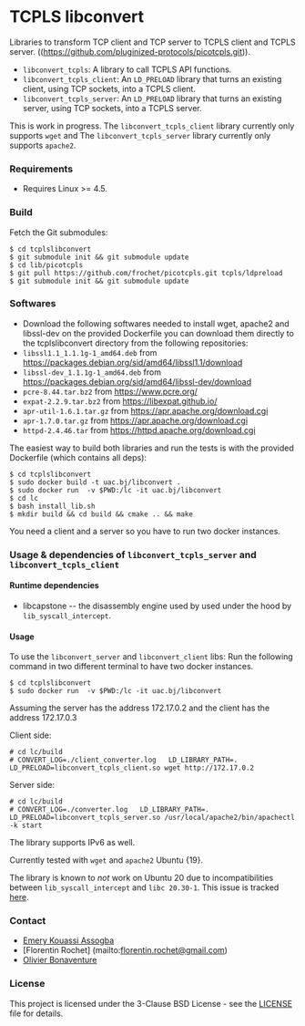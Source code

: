 # TCPLS libconvert 

Libraries to transform TCP client and TCP server to TCPLS client and TCPLS server. ((https://github.com/pluginized-protocols/picotcpls.git)).
* `libconvert_tcpls`: A library to call TCPLS API functions.
* `libconvert_tcpls_client`: An `LD_PRELOAD` library that turns an existing client, using TCP sockets, into a TCPLS client.
* `libconvert_tcpls_server`: An `LD_PRELOAD` library that turns an existing server, using TCP sockets, into a TCPLS server.

This is work in progress. The `libconvert_tcpls_client` library currently only supports `wget` and The `libconvert_tcpls_server` library currently only supports `apache2`. 

### Requirements

* Requires Linux >= 4.5.


### Build

Fetch the Git submodules:
```
$ cd tcplslibconvert
$ git submodule init && git submodule update
$ cd lib/picotcpls
$ git pull https://github.com/frochet/picotcpls.git tcpls/ldpreload
$ git submodule init && git submodule update
```

###  Softwares

* Download the following softwares needed to install wget, apache2 and libssl-dev on the provided Dockerfile
  you can download them directly to the tcplslibconvert directory from the following repositories:
* `libssl1.1_1.1.1g-1_amd64.deb` from https://packages.debian.org/sid/amd64/libssl1.1/download
* `libssl-dev_1.1.1g-1_amd64.deb` from https://packages.debian.org/sid/amd64/libssl-dev/download
* `pcre-8.44.tar.bz2` from https://www.pcre.org/
* `expat-2.2.9.tar.bz2` from https://libexpat.github.io/
* `apr-util-1.6.1.tar.gz` from https://apr.apache.org/download.cgi
* `apr-1.7.0.tar.gz` from https://apr.apache.org/download.cgi
* `httpd-2.4.46.tar` from https://httpd.apache.org/download.cgi



The easiest way to build both libraries and run the tests is with the provided Dockerfile (which contains all deps):
```
$ cd tcplslibconvert
$ sudo docker build -t uac.bj/libconvert .
$ sudo docker run  -v $PWD:/lc -it uac.bj/libconvert
$ cd lc
$ bash install_lib.sh
$ mkdir build && cd build && cmake .. && make
```

You need a client and a server so you have to run two docker instances. 

### Usage & dependencies of `libconvert_tcpls_server` and `libconvert_tcpls_client`

#### Runtime dependencies

 * libcapstone -- the disassembly engine used by used under the hood by `lib_syscall_intercept`.

#### Usage

To use the `libconvert_server`  and `libconvert_client` libs:
Run the following command in two different terminal to have two docker instances.
```
$ cd tcplslibconvert 
$ sudo docker run  -v $PWD:/lc -it uac.bj/libconvert
```
Assuming the server has the address 172.17.0.2 and the client has the address 172.17.0.3

Client side:
```
# cd lc/build
# CONVERT_LOG=./client_converter.log   LD_LIBRARY_PATH=. LD_PRELOAD=libconvert_tcpls_client.so wget http://172.17.0.2
```
Server side: 
```
# cd lc/build
# CONVERT_LOG=./converter.log   LD_LIBRARY_PATH=. LD_PRELOAD=libconvert_tcpls_server.so /usr/local/apache2/bin/apachectl -k start 
```

The library supports IPv6 as well.

Currently tested with `wget` and `apache2` Ubuntu {19}.

The library is known to *not* work on Ubuntu 20 due to incompatibilities between `lib_syscall_intercept` and `libc 20.30-1`. This issue is tracked [here](https://github.com/pmem/syscall_intercept/issues/97).



### Contact

* [Emery Kouassi Assogba](mailto:assogba.emery@gmail.com)
* [Florentin Rochet] (mailto:florentin.rochet@gmail.com)
* [Olivier Bonaventure](mailto:olivier.bonaventure@uclouvain.be)

### License

This project is licensed under the 3-Clause BSD License - see the
[LICENSE](LICENSE) file for details.
